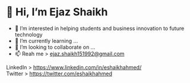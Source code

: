 
# 👋 Hi, I’m Ejaz Shaikh


- 👀 I’m interested in helping students and business innovation to future technology
- 🌱 I’m currently learning ...
- 💞️ I’m looking to collaborate on ...
- 📫 Reah me > ejaz.shaikh151992@gmail.com


LinkedIn > https://www.linkedin.com/in/eshaikhahmed/ <br />
Twitter > https://twitter.com/eshaikhahmed
